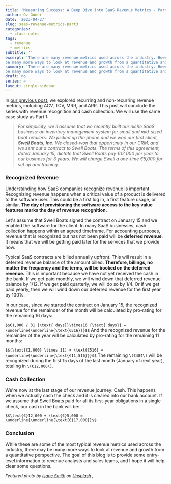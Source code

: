 ```yaml
---
title: 'Measuring Success: A Deep Dive into SaaS Revenue Metrics - Part 3'
author: Oz Guner
date: '2023-04-27'
slug: saas-revenue-metrics-part3
categories:
  - class notes
tags:
  - revenue
  - metrics
subtitle: ''
excerpt: 'There are many revenue metrics used across the industry. However, there may
be many more ways to look at revenue and growth from a quantitative and qualitative perspective.'
summary: 'There are many revenue metrics used across the industry. However, there may
be many more ways to look at revenue and growth from a quantitative and qualitative perspective.'
draft: no
series: ~
layout: single-sidebar
---
```


In [our previous post](/2023/04/25/saas-revenue-metrics-part2/), we explored recurring and non-recurring revenue metrics, including ACV, TCV, MRR, and ARR. This post will conclude the series with revenue recognition and cash collection. We will use the same case study as Part 1:

> *For simplicity, we'll assume that we recently built our niche SaaS business: an inventory
management system for small and mid-sized boat retailers. We picked up the phone and we
won our first client, **Swell Boats, Inc.** We closed-won that opportunity in our CRM, and we
sent out a contract to Swell Boats. The terms of this agreement, dated January 15, dictate that
Swell Boats pay €12,000 per year to our business for 3 years. We will charge Swell a one-time
€5,000 for set up and training.*

### Recognized Revenue
Understanding how SaaS companies recognize revenue is important. Recognizing revenue happens when a critical value of a product is delivered to the software user. This could be a first log in, a first feature usage, or similar. **The day of provisioning the software access to the key value features marks the day of revenue recognition.** 

Let's assume that Swell Boats signed the contract on January 15 and we enabled the software for the client.  In many SaaS businesses, cash collection happens within an agreed timeframe. For accounting purposes, revenue that is recognized but has not been paid will be **deferred revenue**. It means that we will be getting paid later for the services that we provide now.

Typical SaaS contracts are billed annually upfront. This will result in a deferred revenue balance of the amount billed. **Therefore, billings, no matter the frequency and the terms, will be booked on the deferred revenue.** This is important because we have not yet received the cash in the bank. If we get paid monthly, we will wind down that deferred revenue balance by 1/12. If we get paid quarterly, we will do so by 1/4. Or if we get paid yearly, then we will wind down our deferred revenue for the first year by 100%.

In our case, since we started the contract on January 15, the recognized revenue for the remainder of the month will be calculated by pro-rating for the remaining 16 days:

`$$€1,000 / 31 {\text{ days}}\times16 {\text{ days}} = \underline{\underline{\text{€516}}}$$`
And the recognized revenue for the remainder of the year will be calculated by pro-rating for the remaining 11 months:


`$$(\text{€1,000} \times 11) + \text{€516} = \underline{\underline{\text{€11,516}}}$$`
The remaining `\(€484\)` will be recognized during the first 15 days of the last month (January of next year), totaling in `\(€12,000\)`. 

### Cash Collection
We're now at the last stage of our revenue journey: Cash. This happens when we actually cash the check and it is cleared into our bank account. If we assume that Swell Boats paid for all its first-year obligations in a single check, our cash in the bank will be:

`$$\text{€}12,000 + \text{€}5,000 = \underline{\underline{\text{€}17,000}}$$`
### Conclusion
While these are some of the most typical revenue metrics used across the industry, there may
be many more ways to look at revenue and growth from a quantitative perspective. The goal of
this blog is to provide some entry-level information to revenue analysts and sales teams, and I
hope it will help clear some questions.


*<font size="2"> Featured photo by <a href="https://unsplash.com/@isaacmsmith?utm_source=unsplash&utm_medium=referral&utm_content=creditCopyText">Isaac Smith</a> on <a href="https://unsplash.com/photos/6EnTPvPPL6I?utm_source=unsplash&utm_medium=referral&utm_content=creditCopyText">Unsplash</a></font> ,*
  
